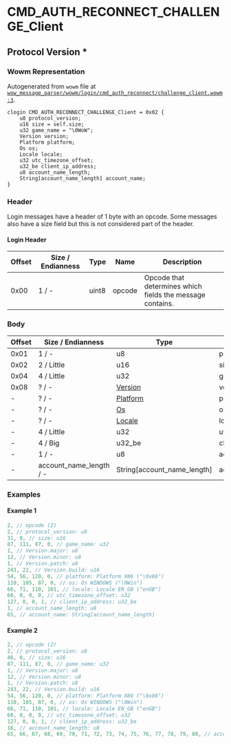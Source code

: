 # CMD_AUTH_RECONNECT_CHALLENGE_Client

## Protocol Version *

### Wowm Representation

Autogenerated from `wowm` file at [`wow_message_parser/wowm/login/cmd_auth_reconnect/challenge_client.wowm:3`](https://github.com/gtker/wow_messages/tree/main/wow_message_parser/wowm/login/cmd_auth_reconnect/challenge_client.wowm#L3).
```rust,ignore
clogin CMD_AUTH_RECONNECT_CHALLENGE_Client = 0x02 {
    u8 protocol_version;
    u16 size = self.size;
    u32 game_name = "\0WoW";
    Version version;
    Platform platform;
    Os os;
    Locale locale;
    u32 utc_timezone_offset;
    u32_be client_ip_address;
    u8 account_name_length;
    String[account_name_length] account_name;
}
```
### Header

Login messages have a header of 1 byte with an opcode. Some messages also have a size field but this is not considered part of the header.

#### Login Header

| Offset | Size / Endianness | Type   | Name   | Description |
| ------ | ----------------- | ------ | ------ | ----------- |
| 0x00   | 1 / -             | uint8  | opcode | Opcode that determines which fields the message contains.|

### Body

| Offset | Size / Endianness | Type | Name | Description | Comment |
| ------ | ----------------- | ---- | ---- | ----------- | ------- |
| 0x01 | 1 / - | u8 | protocol_version |  |  |
| 0x02 | 2 / Little | u16 | size |  |  |
| 0x04 | 4 / Little | u32 | game_name |  |  |
| 0x08 | ? / - | [Version](version.md) | version |  |  |
| - | ? / - | [Platform](platform.md) | platform |  |  |
| - | ? / - | [Os](os.md) | os |  |  |
| - | ? / - | [Locale](locale.md) | locale |  |  |
| - | 4 / Little | u32 | utc_timezone_offset |  |  |
| - | 4 / Big | u32_be | client_ip_address |  |  |
| - | 1 / - | u8 | account_name_length |  |  |
| - | account_name_length / - | String[account_name_length] | account_name |  |  |

### Examples

#### Example 1

```c
2, // opcode (2)
2, // protocol_version: u8
31, 0, // size: u16
87, 111, 87, 0, // game_name: u32
1, // Version.major: u8
12, // Version.minor: u8
1, // Version.patch: u8
243, 22, // Version.build: u16
54, 56, 120, 0, // platform: Platform X86 ("\0x86")
110, 105, 87, 0, // os: Os WINDOWS ("\0Win")
66, 71, 110, 101, // locale: Locale EN_GB ("enGB")
60, 0, 0, 0, // utc_timezone_offset: u32
127, 0, 0, 1, // client_ip_address: u32_be
1, // account_name_length: u8
65, // account_name: String[account_name_length]
```
#### Example 2

```c
2, // opcode (2)
2, // protocol_version: u8
46, 0, // size: u16
87, 111, 87, 0, // game_name: u32
1, // Version.major: u8
12, // Version.minor: u8
1, // Version.patch: u8
243, 22, // Version.build: u16
54, 56, 120, 0, // platform: Platform X86 ("\0x86")
110, 105, 87, 0, // os: Os WINDOWS ("\0Win")
66, 71, 110, 101, // locale: Locale EN_GB ("enGB")
60, 0, 0, 0, // utc_timezone_offset: u32
127, 0, 0, 1, // client_ip_address: u32_be
16, // account_name_length: u8
65, 66, 67, 68, 69, 70, 71, 72, 73, 74, 75, 76, 77, 78, 79, 80, // account_name: String[account_name_length]
```
